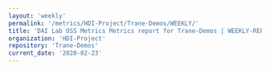```yaml
---
layout: 'weekly'
permalink: '/metrics/HDI-Project/Trane-Demos/WEEKLY/'
title: 'DAI Lab OSS Metrics Metrics report for Trane-Demos | WEEKLY-REPORT-2020-02-23'
organization: 'HDI-Project'
repository: 'Trane-Demos'
current_date: '2020-02-23'
---
```

